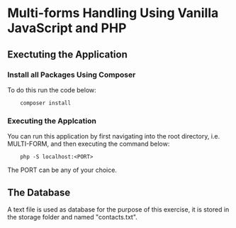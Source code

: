 # Multi-forms Handling Using Vanilla JavaScript and PHP
## Exectuting the Application
### Install all Packages Using Composer
To do this run the code below:
```
	composer install
```
### Executing the Applcation
You can run this application by first navigating into the root directory, i.e. MULTI-FORM, and then executing the command below:
```
	php -S localhost:<PORT>
```
The PORT can be any of your choice.
## The Database
A text file is used as database for the purpose of this exercise, it is stored in the storage folder and named "contacts.txt".